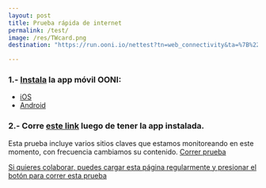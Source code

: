 ```yaml
---
layout: post
title: Prueba rápida de internet
permalink: /test/
image: /res/TWcard.png
destination: "https://run.ooni.io/nettest?tn=web_connectivity&ta=%7B%22urls%22%3A%5B%22https%3A%2F%2Fvivoplay.net%2F%22%2C%22https%3A%2F%2Fefectococuyo.com%2F%22%2C%22https%3A%2F%2Fwww.change.org%2F%22%2C%22https%3A%2F%2Fwww.aporrea.org%2F%22%2C%22https%3A%2F%2Fes.insightcrime.org%2F%22%2C%22https%3A%2F%2Fwww.eluniversal.com%2F%22%2C%22https%3A%2F%2Fevtvmiami.com%2F%22%2C%22https%3A%2F%2Fwww.caraotadigital.net%22%2C%22https%3A%2F%2Farmando.info%2F%22%2C%22http%3A%2F%2Fwww.ventevenezuela.org%2F%22%2C%22https%3A%2F%2Fwww.el-nacional.com%2F%22%2C%22http%3A%2F%2Fwww.2001.com.ve%2F%22%2C%22https%3A%2F%2Fglobovision.com%2F%22%2C%22http%3A%2F%2Fwww.youporn.com%2F%22%2C%22http%3A%2F%2Fwww.xvideos.com%2F%22%2C%22http%3A%2F%2Fwww.pornhub.com%2F%22%2C%22https%3A%2F%2Fxhamster.com%2F%22%2C%22https%3A%2F%2Fhdzog.com%2F%22%2C%22http%3A%2F%2Fbravotube.net%2F%22%2C%22https%3A%2F%2Fwww.tube8.com%2F%22%2C%22http%3A%2F%2Fwww.petardas.com%2F%22%2C%22https%3A%2F%2Fwww.lapatilla.com%2F%22%2C%22https%3A%2F%2Fmedicos.presidenciave.org%2F%22%2C%22https%3A%2F%2Fpresidenciave.com%2F%22%2C%22https%3A%2F%2Fteleconsulta.presidenciave.org%2F%22%2C%22https%3A%2F%2Flivestream.com%2F%22%2C%22https%3A%2F%2Fsoundcloud.com%2F%22%2C%22http%3A%2F%2Fsumarium.es%22%2C%22http%3A%2F%2Fcoronavirusvenezuela.info%22%2C%22http%3A%2F%2Fvamosbien.com%22%2C%22https%3A%2F%2Fmaduradas.com%2F%22%2C%22http%3A%2F%2Fantena3internacional.com%2F%22%5D%7D&mv=1.2.0"

---
```


### 1.- [Instala](https://ooni.torproject.org/install/) la app móvil OONI:
* [iOS](https://itunes.apple.com/us/app/id1199566366)
* [Android](https://play.google.com/store/apps/details?id=org.openobservatory.ooniprobe)

### 2.- Corre [este link]({{page.destination}}) luego de tener la app instalada.

Esta prueba incluye varios sitios claves que estamos monitoreando en este momento, con frecuencia cambiamos su contenido.
<a class="btn btn-info" href="{{page.destination}}">Correr prueba

Si quieres colaborar, puedes cargar esta página regularmente y presionar el botón para [correr esta prueba]({{page.destination}})
